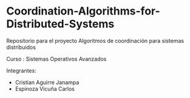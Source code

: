 # Coordination-Algorithms-for-Distributed-Systems
Repositorio para el proyecto Algoritmos de coordinación para sistemas distribuidos

Curso : Sistemas Operativos Avanzados

Integrantes:
- Cristian Aguirre Janampa
- Espinoza Vicuña Carlos

